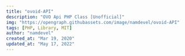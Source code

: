 ```yaml
---
title: "ovoid-API"
description: "OVO Api PHP Class [Unofficial]"
img: "https://opengraph.githubassets.com/image/namdevel/ovoid-API"
tags: [PHP, Library, MIT]
author: "namdevel"
created_at: "Mar 19, 2020"
updated_at: "May 17, 2022"
---
```

